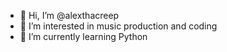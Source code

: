 - 👋 Hi, I’m @alexthacreep
- 👀 I’m interested in music production and coding
- 🌱 I’m currently learning Python

<!---
alexthacreep/alexthacreep is a ✨ special ✨ repository because its `README.md` (this file) appears on your GitHub profile.
You can click the Preview link to take a look at your changes.
--->
